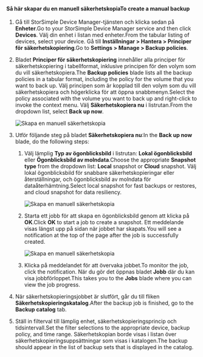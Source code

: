 
<!--author=alkohli last changed: 01/20/2017-->

#### <a name="to-create-a-manual-backup"></a><span data-ttu-id="c5b2f-101">Så här skapar du en manuell säkerhetskopia</span><span class="sxs-lookup"><span data-stu-id="c5b2f-101">To create a manual backup</span></span>

1. <span data-ttu-id="c5b2f-102">Gå till StorSimple Device Manager-tjänsten och klicka sedan på **Enheter**.</span><span class="sxs-lookup"><span data-stu-id="c5b2f-102">Go to your StorSimple Device Manager service and then click **Devices**.</span></span> <span data-ttu-id="c5b2f-103">Välj din enhet i listan med enheter.</span><span class="sxs-lookup"><span data-stu-id="c5b2f-103">From the tabular listing of devices, select your device.</span></span> <span data-ttu-id="c5b2f-104">Gå till **Inställningar > Hantera > Principer för säkerhetskopiering**.</span><span class="sxs-lookup"><span data-stu-id="c5b2f-104">Go to **Settings > Manage > Backup policies**.</span></span>

2. <span data-ttu-id="c5b2f-105">Bladet **Principer för säkerhetskopiering** innehåller alla principer för säkerhetskopiering i tabellformat, inklusive principen för den volym som du vill säkerhetskopiera.</span><span class="sxs-lookup"><span data-stu-id="c5b2f-105">The **Backup policies** blade lists all the backup policies in a tabular format, including the policy for the volume that you want to back up.</span></span> <span data-ttu-id="c5b2f-106">Välj principen som är kopplad till den volym som du vill säkerhetskopiera och högerklicka för att öppna snabbmenyn.</span><span class="sxs-lookup"><span data-stu-id="c5b2f-106">Select the policy associated with the volume you want to back up and right-click to invoke the context menu.</span></span> <span data-ttu-id="c5b2f-107">Välj **Säkerhetskopiera nu** i listrutan.</span><span class="sxs-lookup"><span data-stu-id="c5b2f-107">From the dropdown list, select **Back up now**.</span></span>

    ![Skapa en manuell säkerhetskopia](./media/storsimple-8000-create-manual-backup/createmanualbu1.png)

3. <span data-ttu-id="c5b2f-109">Utför följande steg på bladet **Säkerhetskopiera nu**:</span><span class="sxs-lookup"><span data-stu-id="c5b2f-109">In the **Back up now** blade, do the following steps:</span></span>

    1. <span data-ttu-id="c5b2f-110">Välj lämplig **Typ av ögonblicksbild** i listrutan: **Lokal ögonblicksbild** eller **Ögonblicksbild av molndata**.</span><span class="sxs-lookup"><span data-stu-id="c5b2f-110">Choose the appropriate **Snapshot type** from the dropdown list: **Local** snapshot or **Cloud** snapshot.</span></span> <span data-ttu-id="c5b2f-111">Välj lokal ögonblicksbild för snabbare säkerhetskopieringar eller återställningar, och ögonblicksbild av molndata för dataåterhämtning.</span><span class="sxs-lookup"><span data-stu-id="c5b2f-111">Select local snapshot for fast backups or restores, and cloud snapshot for data resiliency.</span></span>

        ![Skapa en manuell säkerhetskopia](./media/storsimple-8000-create-manual-backup/createmanualbu2.png)

    2. <span data-ttu-id="c5b2f-113">Starta ett jobb för att skapa en ögonblicksbild genom att klicka på **OK**.</span><span class="sxs-lookup"><span data-stu-id="c5b2f-113">Click **OK** to start a job to create a snapshot.</span></span> <span data-ttu-id="c5b2f-114">Ett meddelande visas längst upp på sidan när jobbet har skapats.</span><span class="sxs-lookup"><span data-stu-id="c5b2f-114">You will see a notification at the top of the page after the job is successfully created.</span></span>

        ![Skapa en manuell säkerhetskopia](./media/storsimple-8000-create-manual-backup/createmanualbu4.png)

    3. <span data-ttu-id="c5b2f-116">Klicka på meddelandet för att övervaka jobbet.</span><span class="sxs-lookup"><span data-stu-id="c5b2f-116">To monitor the job, click the notification.</span></span> <span data-ttu-id="c5b2f-117">När du gör det öppnas bladet **Jobb** där du kan visa jobbförloppet.</span><span class="sxs-lookup"><span data-stu-id="c5b2f-117">This takes you to the **Jobs** blade where you can view the job progress.</span></span>


5. <span data-ttu-id="c5b2f-118">När säkerhetskopieringsjobbet är slutfört, går du till fliken **Säkerhetskopieringskatalog**.</span><span class="sxs-lookup"><span data-stu-id="c5b2f-118">After the backup job is finished, go to the **Backup catalog** tab.</span></span>

6. <span data-ttu-id="c5b2f-119">Ställ in filterval till lämplig enhet, säkerhetskopieringsprincip och tidsintervall.</span><span class="sxs-lookup"><span data-stu-id="c5b2f-119">Set the filter selections to the appropriate device, backup policy, and time range.</span></span> <span data-ttu-id="c5b2f-120">Säkerhetskopian borde visas i listan över säkerhetskopieringsuppsättningar som visas i katalogen.</span><span class="sxs-lookup"><span data-stu-id="c5b2f-120">The backup should appear in the list of backup sets that is displayed in the catalog.</span></span>

